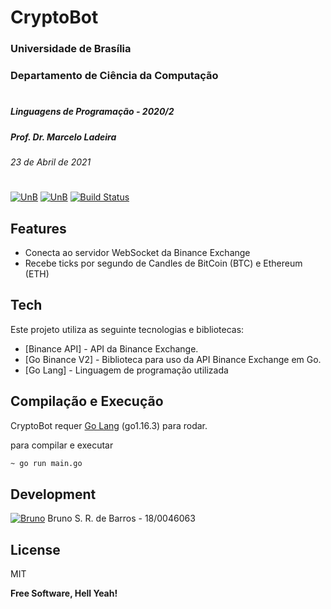 # CryptoBot
### Universidade de Brasília
### Departamento de Ciência da Computação
#
##### Linguagens de Programação - 2020/2
##### Prof. Dr. Marcelo Ladeira 
###### 23 de Abril de 2021
#
[![UnB](https://i.imgur.com/aDOberc.png)](https://www.unb.br) [![UnB](https://i.imgur.com/oq9AKbz.png)](https://cic.unb.br/)                [![Build Status](https://travis-ci.com/Jaxiii/LP_2020-2_Go.svg?branch=main)](https://travis-ci.com/jaxiii/LP_2020-2_Go)

## Features

- Conecta ao servidor WebSocket da Binance Exchange
- Recebe ticks por segundo de Candles de BitCoin (BTC) e Ethereum (ETH)

## Tech

Este projeto utiliza as seguinte tecnologias e bibliotecas:

- [Binance API] - API da Binance Exchange.
- [Go Binance V2] - Biblioteca para uso da API Binance Exchange em Go.
- [Go Lang] - Linguagem de programação utilizada

## Compilação e Execução

CryptoBot requer [Go Lang](https://golang.org) (go1.16.3) para rodar.

para compilar e executar

```sh
~ go run main.go
```

## Development

 [![Bruno](https://i.imgur.com/88vcXCx.png)](https://github.com/Jaxiii) Bruno S. R. de Barros - 18/0046063


## License

MIT

**Free Software, Hell Yeah!**





